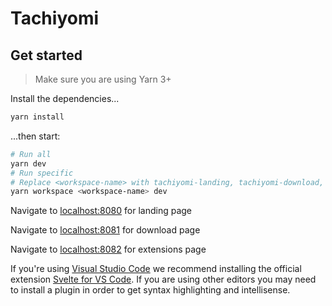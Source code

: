 # Tachiyomi

## Get started

> Make sure you are using Yarn 3+

Install the dependencies...

```bash
yarn install
```

...then start:

```bash
# Run all 
yarn dev
# Run specific 
# Replace <workspace-name> with tachiyomi-landing, tachiyomi-download, or tachiyomi-extensions
yarn workspace <workspace-name> dev
```

Navigate to [localhost:8080](http://localhost:8080) for landing page

Navigate to [localhost:8081](http://localhost:8081) for download page

Navigate to [localhost:8082](http://localhost:8082) for extensions page

If you're using [Visual Studio Code](https://code.visualstudio.com/) we recommend installing the official extension [Svelte for VS Code](https://marketplace.visualstudio.com/items?itemName=svelte.svelte-vscode). If you are using other editors you may need to install a plugin in order to get syntax highlighting and intellisense.
